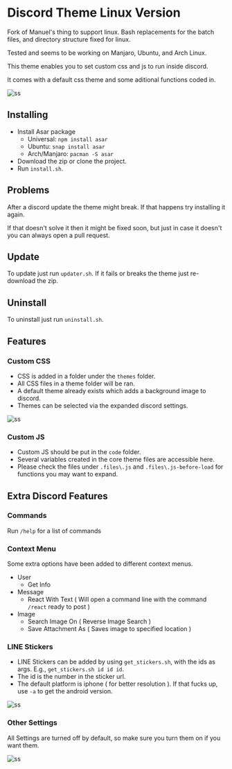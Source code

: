 # Discord Theme Linux Version

Fork of Manuel's thing to support linux. Bash replacements for the batch files, and directory structure fixed for linux.

Tested and seems to be working on Manjaro, Ubuntu, and Arch Linux.

This theme enables you to set custom css and js to run inside discord.

It comes with a default css theme and some aditional functions coded in.

![ss](https://i.imgur.com/m8s5iSj.png)

## Installing
* Install Asar package
  * Universal: `npm install asar`
  * Ubuntu: `snap install asar`
  * Arch/Manjaro: `pacman -S asar`
* Download the zip or clone the project.
* Run `install.sh`.

## Problems

After a discord update the theme might break. If that happens try installing it again.

If that doesn't solve it then it might be fixed soon, but just in case it doesn't you can always open a pull request.

## Update

To update just run `updater.sh`. If it fails or breaks the theme just re-download the zip.

## Uninstall

To uninstall just run `uninstall.sh`.

## Features

### Custom CSS
* CSS is added in a folder under the `themes` folder.
* All CSS files in a theme folder will be ran.
* A default theme already exists which adds a background image to discord.
* Themes can be selected via the expanded discord settings.

![ss](https://i.imgur.com/OgEWRIY.png)

### Custom JS
* Custom JS should be put in the `code` folder.
* Several variables created in the core theme files are accessible here.
* Please check the files under `.files\.js` and `.files\.js-before-load` for functions you may want to expand.

## Extra Discord Features

### Commands
Run `/help` for a list of commands

### Context Menu
Some extra options have been added to different context menus.
* User
  * Get Info
* Message
  * React With Text ( Will open a command line with the command `/react` ready to post )
* Image
  * Search Image On ( Reverse Image Search )
  * Save Attachment As ( Saves image to specified location )

### LINE Stickers

* LINE Stickers can be added by using `get_stickers.sh`, with the ids as args. E.g., `get_stickers.sh id id id`.
* The id is the number in the sticker url.
* The default platform is iphone ( for better resolution ). If that fucks up, use `-a` to get the android version.

![ss](https://i.imgur.com/hv6wPqz.png)

### Other Settings

All Settings are turned off by default, so make sure you turn them on if you want them.

![ss](https://i.imgur.com/NxzwJdS.png)
